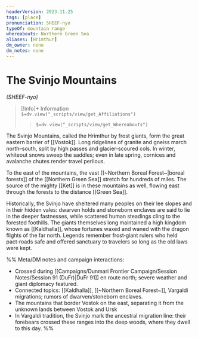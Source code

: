 ```yaml
---
headerVersion: 2023.11.25
tags: [place]
pronunciation: SHEEF-nyo
typeOf: mountain range
whereabouts: Northern Green Sea
aliases: [Hrimthur]
dm_owner: none
dm_notes: none
---
```

# The Svinjo Mountains
*(SHEEF-nyo)*
>[!info]+ Information  
> `$=dv.view("_scripts/view/get_Affiliations")`  
>> `$=dv.view("_scripts/view/get_Whereabouts")`

The Svinjo Mountains, called the Hrimthur by frost giants, form the great eastern barrier of [[Vostok]]. Long ridgelines of granite and gneiss march north–south, split by high passes and glacier‑scoured cols. In winter, whiteout snows sweep the saddles; even in late spring, cornices and avalanche chutes render travel perilous. 

To the east of the mountains, the vast [[~Northern Boreal Forest~|boreal forests]] of the [[Northern Green Sea]] stretch for hundreds of miles. The source of the mighty [[Ket]] is in these mountains as well, flowing east through the forests to the distance [[Green Sea]]. 

Historically, the Svinjo have sheltered many peoples on their lee slopes and in their hidden vales: dwarven holds and stoneborn enclaves are said to lie in the deeper fastnesses, while scattered human steadings cling to the forested foothills. The giants themselves long maintained a high kingdom known as [[Kaldhalla]], whose fortunes waxed and waned with the dragon flights of the far north. Legends remember frost‑giant rulers who held pact‑roads safe and offered sanctuary to travelers so long as the old laws were kept.


%%
Meta/DM notes and campaign interactions:
- Crossed during [[Campaigns/Dunmari Frontier Campaign/Session Notes/Session 91 (DuFr)|DuFr 91]] en route north; severe weather and giant diplomacy featured.
- Connected topics: [[Kaldhalla]], [[~Northern Boreal Forest~]], Vargaldi migrations; rumors of dwarven/stoneborn enclaves.
- The mountains that border Vostok on the east, separating it from the unknown lands between Vostok and Ursk
- In Vargaldi tradition, the Svinjo mark the ancestral migration line: their forebears crossed these ranges into the deep woods, where they dwell to this day. 
%%
